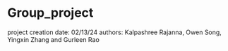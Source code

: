 # Group_project
project creation date: 02/13/24
authors: Kalpashree Rajanna, Owen Song, Yingxin Zhang and Gurleen Rao

